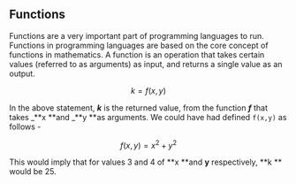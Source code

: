 ## Functions

Functions are a very important part of programming languages to run. Functions in programming languages are based on the core concept of functions in mathematics. A function is an operation that takes certain values \(referred to as arguments\) as input, and returns a single value as an output.

$$k = f(x,y)$$

In the above statement, _**k**_ is the returned value, from the function _**f**_ that takes _**x  **and _**y  **as arguments. We could have had defined `f(x,y)` as follows -

$$f(x,y) = x^2 + y^2$$ 

This would imply that for values 3 and 4 of **x **and **y** respectively, **k ** would be 25. 

